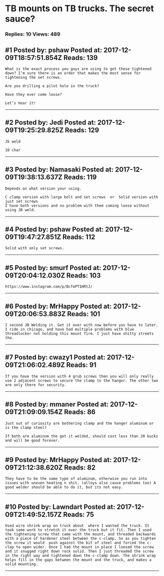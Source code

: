 # TB mounts on TB trucks. The secret sauce?

### Replies: 10 Views: 489

## \#1 Posted by: pshaw Posted at: 2017-12-09T18:57:51.854Z Reads: 139

```
What is the exact process you guys are using to get these tightened down? I’m sure there is an order that makes the most sense for tightening the set screws. 

Are you drilling a pilot hole in the truck? 

Have they ever come loose? 

Let’s hear it!
```

---
## \#2 Posted by: Jedi Posted at: 2017-12-09T19:25:29.825Z Reads: 129

```
Jb weld

10 char
```

---
## \#3 Posted by: Namasaki Posted at: 2017-12-09T19:38:13.637Z Reads: 119

```
Depends on what version your using.

C clamp version with large bolt and set screws  or  Solid version with just set screws
I have both versions and no problem with them coming loose without using JB weld.
```

---
## \#4 Posted by: pshaw Posted at: 2017-12-09T19:47:27.851Z Reads: 112

```
Solid with only set screws.
```

---
## \#5 Posted by: smurf Posted at: 2017-12-09T20:04:12.030Z Reads: 103

```
https://www.instagram.com/p/BcfoPT1HRtJ/
```

---
## \#6 Posted by: MrHappy Posted at: 2017-12-09T20:06:53.883Z Reads: 101

```
I second JB Welding it. Get it over with now before you have to later.
I ride in chicago, and have had multiple problems with blue threadlocker not holding this mount firm. I just have shitty streets tho.
```

---
## \#7 Posted by: cwazy1 Posted at: 2017-12-09T21:06:02.489Z Reads: 91

```
If you have the version with 4 grub screws then you will only really use 2 adjacent screws to secure the clamp to the hanger. The other two are only there for security.
```

---
## \#8 Posted by: mmaner Posted at: 2017-12-09T21:09:09.154Z Reads: 86

```
Just out of curiosity are bothering clamp and the hanger aluminum or is the clamp steel?  

If both are aluminum the get it welded, should cost less than 20 bucks and will be good forever.
```

---
## \#9 Posted by: MrHappy Posted at: 2017-12-09T21:12:38.620Z Reads: 82

```
They have to be the same type of aluminum, otherwise you run into issues with uneven heating n shit. (alloys also cause problems too) A good welder should be able to do it, but its not easy.
```

---
## \#10 Posted by: Lawndart Posted at: 2017-12-09T21:49:52.157Z Reads: 75

```
Used wire shrink wrap on truck about  where I wanted the truck. It took some work to stretch it over the truck but it fit. Then I used the tightening screw that came with the mount, and threaded backwards with a piece of hardener steel between the c-clamp. So as you tighten the screw it would  push against the bit of steel and forced the c-clap to open wider. Once I had the mount in place I loosed the screw and it snugged right down rock solid. Then I just threaded the screw in the right way and tightened down the c-clamp down. The shrink wrap helps fill in the gaps between the mount and the truck, and makes a solid mounting.
```

---
